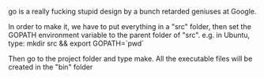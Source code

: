 go is a really fucking stupid design by a bunch retarded geniuses at Google. 

In order to make it, we have to put everything in a "src" folder, then set the GOPATH environment variable to the parent folder of "src". e.g. in Ubuntu, type: mkdir src && export GOPATH=\`pwd\`

Then go to the project folder and type make. All the executable files will be created in the "bin" folder